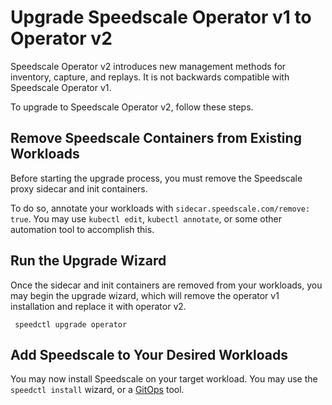 # Upgrade Speedscale Operator v1 to Operator v2

Speedscale Operator v2 introduces new management methods for inventory, capture, and replays. It is not backwards compatible with Speedscale Operator v1.

To upgrade to Speedscale Operator v2, follow these steps.

## Remove Speedscale Containers from Existing Workloads

Before starting the upgrade process, you must remove the Speedscale proxy sidecar and init containers.

To do so, annotate your workloads with `sidecar.speedscale.com/remove: true`. You may use `kubectl edit`, `kubectl annotate`, or some other automation tool to accomplish this.

## Run the Upgrade Wizard

Once the sidecar and init containers are removed from your workloads, you may begin the upgrade wizard, which will remove the operator v1 installation and replace it with operator v2.

```shell
 speedctl upgrade operator
```

## Add Speedscale to Your Desired Workloads

You may now install Speedscale on your target workload. You may use the `speedctl install` wizard, or a [GitOps](overview.md/#gitops-install-for-kubernetes-via-manifests) tool.

